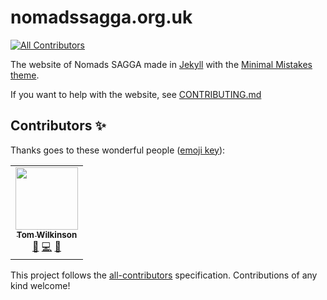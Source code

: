 # nomadssagga.org.uk
<!-- ALL-CONTRIBUTORS-BADGE:START - Do not remove or modify this section -->
[![All Contributors](https://img.shields.io/badge/all_contributors-1-orange.svg?style=flat-square)](#contributors-)
<!-- ALL-CONTRIBUTORS-BADGE:END -->

The website of Nomads SAGGA made in [Jekyll](https://jekyllrb.com/) with the [Minimal Mistakes theme](https://mademistakes.com/work/minimal-mistakes-jekyll-theme/).

If you want to help with the website, see [CONTRIBUTING.md](https://github.com/NomadsSAGGA/nomadssagga.io/blob/main/CONTRIBUTING.md)

## Contributors ✨

Thanks goes to these wonderful people ([emoji key](https://allcontributors.org/docs/en/emoji-key)):

<!-- ALL-CONTRIBUTORS-LIST:START - Do not remove or modify this section -->
<!-- prettier-ignore-start -->
<!-- markdownlint-disable -->
<table>
  <tr>
    <td align="center"><a href="https://tawilkinson.com"><img src="https://avatars.githubusercontent.com/u/3664960?v=4?s=100" width="100px;" alt=""/><br /><sub><b>Tom Wilkinson</b></sub></a><br /><a href="#design-tawilkinson" title="Design">🎨</a> <a href="https://github.com/NomadsSAGGA/nomadssagga.io/commits?author=tawilkinson" title="Code">💻</a> <a href="https://github.com/NomadsSAGGA/nomadssagga.io/commits?author=tawilkinson" title="Documentation">📖</a></td>
  </tr>
</table>

<!-- markdownlint-restore -->
<!-- prettier-ignore-end -->

<!-- ALL-CONTRIBUTORS-LIST:END -->

This project follows the [all-contributors](https://github.com/all-contributors/all-contributors) specification. Contributions of any kind welcome!